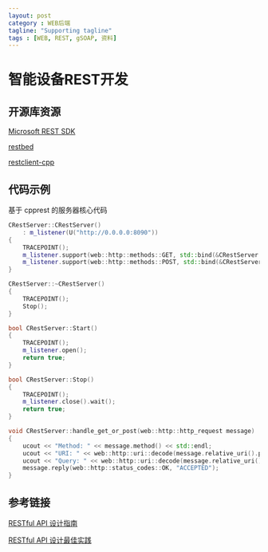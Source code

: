 ```yaml
---
layout: post
category : WEB后端
tagline: "Supporting tagline"
tags : [WEB, REST, gSOAP, 资料]
---
```



# 智能设备REST开发



## 开源库资源

[Microsoft REST SDK](https://github.com/Microsoft/cpprestsdk)

[restbed](https://github.com/Corvusoft/restbed)

[restclient-cpp](https://github.com/mrtazz/restclient-cpp)



## 代码示例

基于 cpprest 的服务器核心代码

```c++
CRestServer::CRestServer()
    : m_listener(U("http://0.0.0.0:8090"))
{
    TRACEPOINT();
    m_listener.support(web::http::methods::GET, std::bind(&CRestServer::handle_get_or_post, this, std::placeholders::_1));
    m_listener.support(web::http::methods::POST, std::bind(&CRestServer::handle_get_or_post, this, std::placeholders::_1));
}

CRestServer::~CRestServer()
{
    TRACEPOINT();
    Stop();
}

bool CRestServer::Start()
{
    TRACEPOINT();
    m_listener.open();
    return true;
}

bool CRestServer::Stop()
{
    TRACEPOINT();
    m_listener.close().wait();
    return true;
}

void CRestServer::handle_get_or_post(web::http::http_request message)
{
    ucout << "Method: " << message.method() << std::endl;
    ucout << "URI: " << web::http::uri::decode(message.relative_uri().path()) << std::endl;
    ucout << "Query: " << web::http::uri::decode(message.relative_uri().query()) << std::endl << std::endl;
    message.reply(web::http::status_codes::OK, "ACCEPTED");
}

```





## 参考链接

[RESTful API 设计指南](http://www.ruanyifeng.com/blog/2014/05/restful_api.html)

[RESTful API 设计最佳实践](http://www.csdn.net/article/2013-06-13/2815744-RESTful-API)



